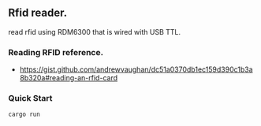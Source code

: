 ## Rfid reader.


read rfid using RDM6300 that is wired with USB TTL.

### Reading RFID reference.

- https://gist.github.com/andrewvaughan/dc51a0370db1ec159d390c1b3a8b320a#reading-an-rfid-card

### Quick Start

```bash
cargo run
```
